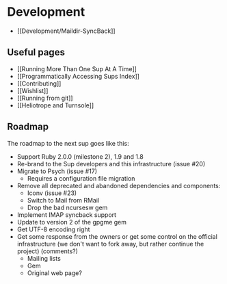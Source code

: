# Development

* [[Development/Maildir-SyncBack]]

## Useful pages
* [[Running More Than One Sup At A Time]]
* [[Programmatically Accessing Sups Index]]
* [[Contributing]]
* [[Wishlist]]
* [[Running from git]]
* [[Heliotrope and Turnsole]]

## Roadmap

The roadmap to the next sup goes like this:

* Support Ruby 2.0.0 (milestone 2), 1.9 and 1.8
* Re-brand to the Sup developers and this infrastructure (issue #20)
* Migrate to Psych (issue #17)
  * Requires a configuration file migration
* Remove all deprecated and abandoned dependencies and components:
  * Iconv (issue #23)
  * Switch to Mail from RMail
  * Drop the bad ncursesw gem
* Implement IMAP syncback support
* Update to version 2 of the gpgme gem
* Get UTF-8 encoding right
* Get some response from the owners or get some control on the official infrastructure (we don't want to fork away, but rather continue the project) (comments?)
  * Mailing lists
  * Gem
  * Original web page?